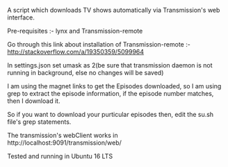 
A script which downloads TV shows automatically via Transmission's web interface.

Pre-requisites :- lynx and Transmission-remote

Go through this link about installation of Transmission-remote :- http://stackoverflow.com/a/19350359/5099964

In settings.json set umask as 2(be sure that transmission daemon is not running in background, else no changes will be saved)

I am using the magnet links to get the Episodes downloaded, so I am using grep to extract the episode information, if the episode number matches, then I download it.

So if you want to download your purticular episodes then, edit the su.sh file's grep statements.

The transmission's webClient works in http://localhost:9091/transmission/web/

Tested and running in Ubuntu 16 LTS
